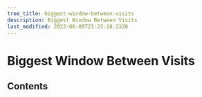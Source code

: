 ```yaml
---
tree_title: biggest-window-between-visits
description: Biggest Window Between Visits
last_modified: 2022-06-09T21:23:28.2328
---
```


# Biggest Window Between Visits

## Contents
